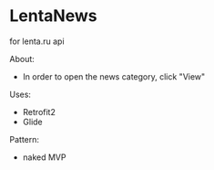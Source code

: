 # LentaNews
for lenta.ru api

About:
-  In order to open the news category, click "View"

Uses:
-  Retrofit2
-  Glide

Pattern:
-  naked MVP
